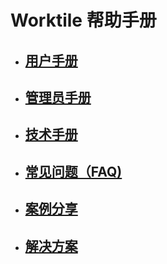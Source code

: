 # Worktile 帮助手册

* ## [用户手册](/yong-hu-zhi-nan/yong-hu-zhi-nan.md)
* ## [管理员手册](/yong-hu-zhi-nan/guan-li-yuan-shou-ce.md)
* ## [技术手册](/yong-hu-zhi-nan/ji-zhu-shou-ce.md)
* ## [常见问题（FAQ\)](/yong-hu-zhi-nan/chang-jian-wen-ti.md)
* ## [案例分享](/yong-hu-zhi-nan/an-li-fen-4eab26-zui-jia-shi-jian.md)
* ## [解决方案](/yong-hu-zhi-nan/jie-jue-fang-an.md)



